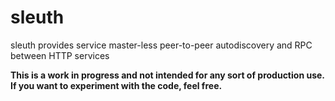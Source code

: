 # sleuth
sleuth provides service master-less peer-to-peer autodiscovery and RPC between HTTP services

**This is a work in progress and not intended for any sort of production use. If you want to experiment with the code, feel free.**
